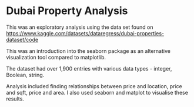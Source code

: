 # Dubai Property Analysis
This was an exploratory analysis using the data set found on https://www.kaggle.com/datasets/dataregress/dubai-properties-dataset/code

This was an introduction into the seaborn package as an alternative visualization tool compared to matplotlib.

The dataset had over 1,900 entries with various data types - integer, Boolean, string. 

Analysis included finding relationships between price and location, price and sqft, price and area. 
I also used seaborn and matplot to visualise these results. 
